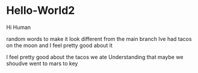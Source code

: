 # Hello-World2

Hi Human 

random words to make it look different from the main branch 
Ive had tacos on the moon and I feel pretty good about it 

I feel pretty good about the tacos we ate
Understanding that maybe we shoudve went to mars to key
